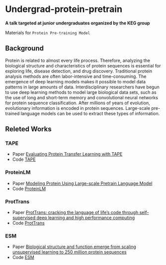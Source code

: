 # Undergrad-protein-pretrain

**A talk targeted at junior undergraduates organized by the KEG group**

Materials for `Protein Pre-training Model`



## Background
Protein is related to almost every life process. Therefore, analyzing the biological structure and characteristics of protein sequences is essential for exploring life, disease detection, and drug discovery. Traditional protein analysis methods are often labor-intensive and time-consuming. The emergence of deep learning models makes it possible to model data patterns in large amounts of data. Interdisciplinary researchers have begun to use deep learning methods to model large biological data sets, such as the use of long and short-term memory and convolutional neural networks for protein sequence classification. After millions of years of evolution, evolutionary information is encoded in protein sequences. Large-scale pre-trained language models can be used to extract these types of information.


## Releted Works
### TAPE
- Paper [Evaluating Protein Transfer Learning with TAPE](https://arxiv.org/abs/1906.08230)
- Code [TAPE](https://github.com/songlab-cal/tape)

### ProteinLM
- Paper [Modeling Protein Using Large-scale Pretrain Language Model](https://arxiv.org/abs/2108.07435)
- Code [ProteinLM](https://github.com/THUDM/ProteinLM)


### ProtTrans
- Paper [ProtTrans: cracking the language of life’s code through self-supervised deep learning and high performance computing](https://arxiv.org/abs/2007.06225)
- Code [ProtTrans](https://github.com/agemagician/ProtTrans)


### ESM
- Paper [Biological structure and function emerge from scaling unsupervised learning to 250 million protein sequences](https://www.biorxiv.org/content/10.1101/622803v4)
- Code [ESM](https://github.com/facebookresearch/esm)


